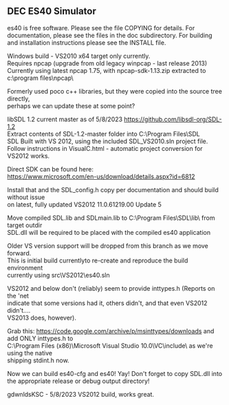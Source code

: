 ## DEC ES40 Simulator

es40 is free software. Please see the file COPYING for details.
For documentation, please see the files in the doc subdirectory.
For building and installation instructions please see the INSTALL file.

Windows build - VS2010 x64 target only currently.  
Requires npcap (upgrade from old legacy winpcap - last release 2013)  
Currently using latest npcap 1.75, with npcap-sdk-1.13.zip extracted to c:\program files\npcap\  
  
Formerly used poco c++ libraries, but they were copied into the source tree directly,    
perhaps we can update these at some point?  

libSDL 1.2 current master as of 5/8/2023 https://github.com/libsdl-org/SDL-1.2  
Extract contents of SDL-1.2-master folder into C:\Program Files\SDL\
SDL Built with VS 2012, using the included SDL_VS2010.sln project file.  
Follow instructions in VisualC.html - automatic project conversion for VS2012 works.
  
  
Direct SDK can be found here:  
https://www.microsoft.com/en-us/download/details.aspx?id=6812  
  
  
Install that and the SDL_config.h copy per documentation and should build without issue  
on latest, fully updated VS2012 11.0.61219.00 Update 5
  
  
Move compiled SDL.lib and SDLmain.lib to C:\Program Files\SDL\lib\ from target outdir  
SDL.dll will be required to be placed with the compiled es40 application  
  
  
Older VS version support will be dropped from this branch as we move forward.   
This is initial build currentlyto re-create and reproduce the build environment   
currently using src\VS2012\es40.sln    
    
VS2012 and below don't (reliably) seem to provide inttypes.h (Reports on the 'net   
indicate that some versions had it, others didn't, and that even VS2012 didn't....   
VS2013 does, however).   
  
Grab this: https://code.google.com/archive/p/msinttypes/downloads and add ONLY inttypes.h to  
C:\Program Files (x86)\Microsoft Visual Studio 10.0\VC\include\ as we're using the native   
shipping stdint.h now.  

  
Now we can build es40-cfg and es40! Yay! Don't forget to copy SDL.dll into the appropriate
release or debug output directory!
  
  
gdwnldsKSC - 5/8/2023 VS2012 build, works great.